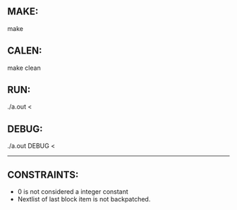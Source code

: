 ## MAKE:
make

## CALEN:
make clean

## RUN:
./a.out < <testfile>

## DEBUG:
./a.out DEBUG < <testfile>

--------------------------------------------------------

## CONSTRAINTS:

* 0 is not considered a integer constant
* Nextlist of last block item is not backpatched.
